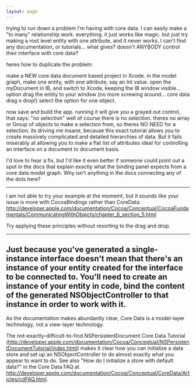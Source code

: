 ```yaml
---
layout: page
---
```


trying to run down a problem I'm having with core data. I can easily make a "to many" relationship work. everything. it just works like magic.  but just try making a root level entity with one attribute, and it never works.  I can't find any documentation, or tutorials... what gives? doesn't ANYBODY control their interface with core data? 

heres how to duplicate the problem:

make a NEW core data document based project in Xcode.
in the model graph, make one entity, with one attribute, say an Int value.
open the myDocument in IB, and switch to Xcode, keeping the IB window visible... option drag the entity to your window (no more screwing around... core data drag n drop!)  select the option for one object.

now save and build the app.
running it will give you a grayed out control, that says: "no selection"  well of course there is no selection. theres no array or Group of objects to make a selection from, so theres NO NEED for a selection.  its driving me insane, because this exact tutorial allows you to create massively complicated and detailed hierarchies of data.  But it fails miserably at allowing you to make a flat list of attributes ideal for controlling an interface on a document to document basis.

I'd love to hear a fix, but I'd like it even better if someone could point out a spot in the docs that explain exactly what the binding panel expects from a core data model graph.  Why isn't anything in the docs connecting any of the dots here? 

----

I am not able to try your example at the momemt, but it sounds like your issue is more with CocoaBindings rather than CoreData:
http://developer.apple.com/documentation/Cocoa/Conceptual/CocoaFundamentals/CommunicatingWithObjects/chapter_6_section_5.html

Try applying these principles without resorting to the drag and drop.

----

Just because you've generated a single-instance interface doesn't mean that there's an instance of your entity created for the interface to be connected to.  You'll need to create an instance of your entity in code, bind the content of the generated NSObjectController to that instance in order to work with it.
----

As the documentation makes abundantly clear, Core Data is a model-layer technology, not a view-layer technology.

The not-exactly-difficult-to-find NSPersistentDocument Core Data Tutorial (http://developer.apple.com/documentation/Cocoa/Conceptual/NSPersistentDocumentTutorial/index.html) makes it clear how you can initialize a data store and set up an NSObjectController to do almost exactly what you appear to want to do.  See also "How do I initialize a store with default data?" in the Core Data FAQ at http://developer.apple.com/documentation/Cocoa/Conceptual/CoreData/Articles/cdFAQ.html.
